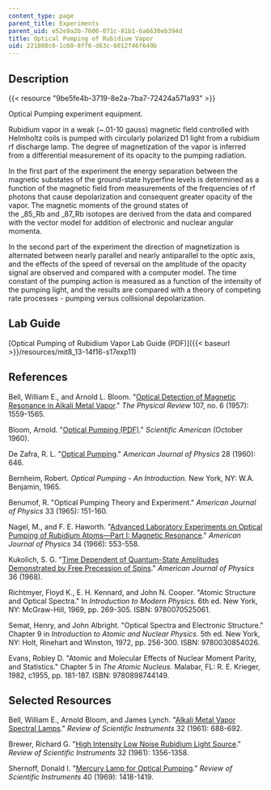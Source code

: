 ```yaml
---
content_type: page
parent_title: Experiments
parent_uid: e52e9a2b-7600-071c-81b1-6a6630eb394d
title: Optical Pumping of Rubidium Vapor
uid: 221808c6-1c60-8ff6-d63c-6012f46f649b
---
```


Description
-----------

{{< resource "9be5fe4b-3719-8e2a-7ba7-72424a571a93" >}}

Optical Pumping experiment equipment.

Rubidium vapor in a weak (~.01-10 gauss) magnetic field controlled with Helmholtz coils is pumped with circularly polarized D1 light from a rubidium rf discharge lamp. The degree of magnetization of the vapor is inferred from a differential measurement of its opacity to the pumping radiation.

In the first part of the experiment the energy separation between the magnetic substates of the ground-state hyperfine levels is determined as a function of the magnetic field from measurements of the frequencies of rf photons that cause depolarization and consequent greater opacity of the vapor. The magnetic moments of the ground states of the _85_Rb and _87_Rb isotopes are derived from the data and compared with the vector model for addition of electronic and nuclear angular momenta.

In the second part of the experiment the direction of magnetization is alternated between nearly parallel and nearly antiparallel to the optic axis, and the effects of the speed of reversal on the amplitude of the opacity signal are observed and compared with a computer model. The time constant of the pumping action is measured as a function of the intensity of the pumping light, and the results are compared with a theory of competing rate processes - pumping versus collisional depolarization.

Lab Guide
---------

[Optical Pumping of Rubidium Vapor Lab Guide (PDF)]({{< baseurl >}}/resources/mit8_13-14f16-s17exp11)

References
----------

Bell, William E., and Arnold L. Bloom. "[Optical Detection of Magnetic Resonance in Alkali Metal Vapor](https://journals.aps.org/pr/abstract/10.1103/PhysRev.107.1559)." _The Physical Review_ 107, no. 6 (1957): 1559-1565.

Bloom, Arnold. "[Optical Pumping (PDF)](https://www.nature.com/scientificamerican/journal/v203/n4/pdf/scientificamerican1060-72.pdf)." _Scientific American_ (October 1960).

De Zafra, R. L. "[Optical Pumping](https://aapt.scitation.org/doi/10.1119/1.1935926)." _American Journal of Physics_ 28 (1960): 646.

Bernheim, Robert. _Optical Pumping - An Introduction._ New York, NY: W.A. Benjamin, 1965.

Benumof, R. "Optical Pumping Theory and Experiment." _American Journal of Physics_ 33 (1965): 151-160.

Nagel, M., and F. E. Haworth. "[Advanced Laboratory Experiments on Optical Pumping of Rubidium Atoms—Part I: Magnetic Resonance](https://aapt.scitation.org/doi/10.1119/1.1973111)." _American Journal of Physics_ 34 (1966): 553-558.

Kukolich, S. G. "[Time Dependent of Quantum-State Amplitudes Demonstrated by Free Precession of Spins](https://aapt.scitation.org/doi/10.1119/1.1974553)." _American Journal of Physics_ 36 (1968).

Richtmyer, Floyd K., E. H. Kennard, and John N. Cooper. "Atomic Structure and Optical Spectra." In _Introduction to Modern Physics._ 6th ed. New York, NY: McGraw-Hill, 1969, pp. 269-305. ISBN: 9780070525061.

Semat, Henry, and John Albright. "Optical Spectra and Electronic Structure." Chapter 9 in _Introduction to Atomic and Nuclear Physics._ 5th ed. New York, NY: Holt, Rinehart and Winston, 1972, pp. 256-300. ISBN: 9780030854026.

Evans, Robley D. "Atomic and Molecular Effects of Nuclear Moment Parity, and Statistics." Chapter 5 in _The Atomic Nucleus._ Malabar, FL: R. E. Krieger, 1982, c1955, pp. 181-187. ISBN: 9780898744149.

Selected Resources
------------------

Bell, William E., Arnold Bloom, and James Lynch. "[Alkali Metal Vapor Spectral Lamps](https://aip.scitation.org/doi/10.1063/1.1717470)." _Review of Scientific Instruments_ 32 (1961): 688-692.

Brewer, Richard G. "[High Intensity Low Noise Rubidium Light Source](https://aip.scitation.org/doi/10.1063/1.1717251)." _Review of Scientific Instruments_ 32 (1961): 1356-1358.

Shernoff, Donald I. "[Mercury Lamp for Optical Pumping](https://aip.scitation.org/doi/10.1063/1.1683814)." _Review of Scientific Instruments_ 40 (1969): 1418-1419.